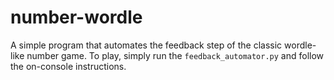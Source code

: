 # number-wordle
A simple program that automates the feedback step of the classic wordle-like number game.
To play, simply run the `feedback_automator.py` and follow the on-console instructions.
